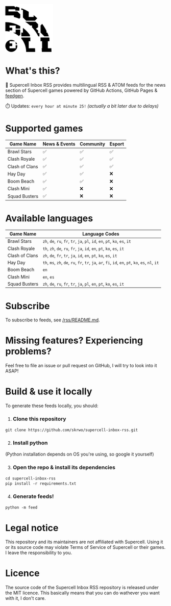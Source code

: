 ![Supercell logo behind the RSS icon](/favicon.png)
# What's this?
📰 Supercell Inbox RSS provides multilingual RSS & ATOM feeds for the news section of Supercell games powered by GitHub Actions, GitHub Pages & [feedgen](https://github.com/lkiesow/python-feedgen).

⏱️ Updates: `every hour at minute 25!`
*(actually a bit later due to delays)*

# Supported games
|Game Name|News & Events|Community|Esport|
|---------|-------------|---------|------|
|Brawl Stars|✅|✅|✅|
|Clash Royale|✅|✅|✅|
|Clash of Clans|✅|✅|✅|
|Hay Day|✅|✅|❌|
|Boom Beach|✅|✅|❌|
|Clash Mini|✅|❌|❌|
|Squad Busters|✅|❌|❌|

# Available languages
|Game Name|Language Codes|
|---------|--------------|
|Brawl Stars|`zh`, `de`, `ru`, `fr`, `tr`, `ja`, `pl`, `id`, `en`, `pt`, `ko`, `es`, `it`|
|Clash Royale|`th`, `zh`, `de`, `ru`, `fr`, `ja`, `id`, `en`, `pt`, `ko`, `es`, `it`|
|Clash of Clans|`zh`, `de`, `fr`, `tr`, `ja`, `id`, `en`, `pt`, `ko`, `es`, `it`|
|Hay Day|`th`, `ms`, `zh`, `de`, `ru`, `fr`, `tr`, `ja`, `ar`, `fi`, `id`, `en`, `pt`, `ko`, `es`, `nl`, `it`|
|Boom Beach|`en`|
|Clash Mini|`en`, `es`|
|Squad Busters|`zh`, `de`, `ru`, `fr`, `tr`, `ja`, `pl`, `en`, `pt`, `ko`, `es`, `it`|

# Subscribe
To subscribe to feeds, see [/rss/README.md](/rss).

# Missing features? Experiencing problems?
Feel free to file an issue or pull request on GitHub, I will try to look into it ASAP!

# Build & use it locally
To generate these feeds locally, you should:
1. ### Clone this repository
```
git clone https://github.com/skrwo/supercell-inbox-rss.git
```

2. ### Install python
(Python installation depends on OS you're using, so google it yourself)

3. ### Open the repo & install its dependencies
```
cd supercell-inbox-rss
pip install -r requirements.txt
```

4. ### Generate feeds!
```
python -m feed
```

# Legal notice
This repository and its maintainers are not affiliated with Supercell. Using it or its source code may violate Terms of Service of Supercell or their games. I leave the responsibility to you.

# Licence
The source code of the Supercell Inbox RSS repository is released under the MIT licence. This basically means that you can do wathever you want with it, I don't care.